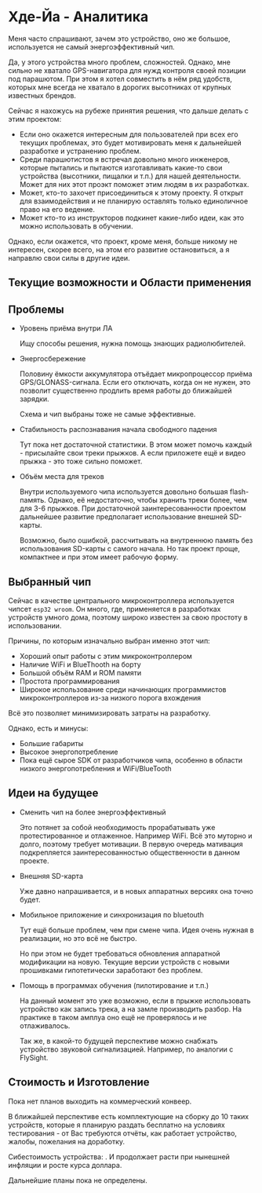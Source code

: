 # Хде-Йа - Аналитика

Меня часто спрашивают, зачем это устройство, оно же большое, используется не самый энергоэффективный чип.

Да, у этого устройства много проблем, сложностей. Однако, мне сильно не хватало GPS-навигатора для нужд контроля своей позиции под парашютом. При этом я хотел совместить в нём ряд удобств, которых мне всегда не хватало в дорогих высотниках от крупных известных брендов.

Сейчас я нахожусь на рубеже принятия решения, что дальше делать с этим проектом:

* Если оно окажется интересным для пользователей при всех его текущих проблемах, это будет мотивировать меня к дальнейшей разработке и устранению проблем.
* Среди парашютистов я встречал довольно много инженеров, которые пытались и пытаются изготавливать какие-то свои устройства (высотники, пищалки и т.п.) для нашей деятельности. Может для них этот проэкт поможет этим людям в их разработках.
* Может, кто-то захочет присоединиться к этому проекту. Я открыт для взаимодействия и не планирую оставлять только единоличное право на его ведение.
* Может кто-то из инструкторов подкинет какие-либо идеи, как это можно использовать в обучении.

Однако, если окажется, что проект, кроме меня, больше никому не интересен, скорее всего, на этом его развитие остановиться, а я направлю свои силы в другие идеи.


## Текущие возможности и Области применения


## Проблемы

* Уровень приёма внутри ЛА

    Ищу способы решения, нужна помощь знающих радиолюбителей.

* Энергосбережение

    Половину ёмкости аккумулятора отъёдает микропроцессор приёма GPS/GLONASS-сигнала. Если его отключать, когда он не нужен, это позволит существенно продлить время работы до ближайшей зарядки.
    
    Схема и чип выбраны тоже не самые эффективные.

* Стабильность распознавания начала свободного падения

    Тут пока нет достаточной статистики. В этом может помочь каждый - присылайте свои треки прыжков. А если приложете ещё и видео прыжка - это тоже сильно поможет.

* Объём места для треков

    Внутри используемого чипа используется довольно большая flash-память. Однако, её недостаточно, чтобы хранить треки более, чем для 3-6 прыжков. При достаточной заинтересованности проектом дальнейшее развитие предполагает использование внешней SD-карты.
    
    Возможно, было ошибкой, рассчитывать на внутреннюю память без использования SD-карты с самого начала. Но так проект проще, компактнее и при этом имеет рабочую форму.


## Выбранный чип

Сейчас в качестве центрального микроконтроллера используется чипсет `esp32 wroom`. Он много, где, применяется в разработках устройств умного дома, поэтому широко известен за свою простоту в использовании.

Причины, по которым изначально выбран именно этот чип:

* Хороший опыт работы с этим микроконтроллером
* Наличие WiFi и BlueThooth на борту
* Большой объём RAM и ROM памяти
* Простота программирования
* Широкое использование среди начинающих программистов микроконтроллеров из-за низкого порога вхождения

Всё это позволяет минимизировать затраты на разработку.

Однако, есть и минусы:

* Большие габариты
* Высокое энергопотребление
* Пока ещё сырое SDK от разработчиков чипа, особенно в области низкого энергопотребления и WiFi/BlueTooth


## Идеи на будущее

* Сменить чип на более энергоэффективный

    Это потянет за собой необходимость прорабатывать уже протестированное и отлаженное. Например WiFi. Всё это муторно и долго, поэтому требует мотивации. В первую очередь мативация подкрепляется заинтересованностью общественности в данном проекте.

* Внешняя SD-карта

    Уже давно напрашивается, и в новых аппаратных версиях она точно будет.

* Мобильное приложение и синхронизация по bluetouth

    Тут ещё больше проблем, чем при смене чипа. Идея очень нужная в реализации, но это всё не быстро.
    
    Но при этом не будет требоваться обновления аппаратной модификации на новую. Текущие версии устройств с новыми прошивками гипотетически заработают без проблем.

* Помощь в программах обучения (пилотирование и т.п.)

    На данный момент это уже возможно, если в прыжке использовать устройство как запись трека, а на замле производить разбор. На практике в таком амплуа оно ещё не проверялось и не отлаживалось.
    
    Так же, в какой-то будущей перспективе можно снабжать устройство звуковой сигнализацией. Например, по аналогии с FlySight.


## Стоимость и Изготовление

Пока нет планов выходить на коммерческий конвеер.

В ближайшей перспективе есть комплектующие на сборку до 10 таких устройств, которые я планирую раздать бесплатно на условиях тестирования - от Вас требуются отчёты, как работает устройство, жалобы, пожелания на доработку.

Сибестоимость устройства: . И продолжает расти при нынешней инфляции и росте курса доллара.

Дальнейшие планы пока не определены.
